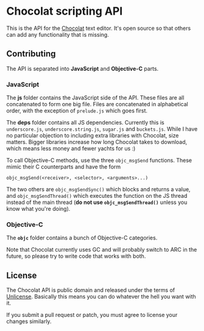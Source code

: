 # Chocolat scripting API

This is the API for the [Chocolat](http://chocolatapp.com) text editor. It's open source so that others can add any functionality that is missing.

## Contributing

The API is separated into **JavaScript** and **Objective-C** parts.

### JavaScript

The **js** folder contains the JavaScript side of the API. These files are all concatenated to form one big file. Files are concatenated in alphabetical order, with the exception of `prelude.js` which goes first.

The **deps** folder contains all JS dependencies. Currently this is `underscore.js`, `underscore.string.js`, `sugar.js` and `buckets.js`. While I have no particular objection to including extra libraries with Chocolat, size matters. Bigger libraries increase how long Chocolat takes to download, which means less money and fewer yachts for us :)

To call Objective-C methods, use the three `objc_msgSend` functions. These mimic their C counterparts and have the form

    objc_msgSend(<receiver>, <selector>, <arguments>...)

The two others are `objc_msgSendSync()` which blocks and returns a value, and `objc_msgSendThread()` which executes the function on the JS thread instead of the main thread (**do not use `objc_msgSendThread()`** unless you know what you're doing).

### Objective-C

The **`objc`** folder contains a bunch of Objective-C categories.

Note that Chocolat currently uses GC and will probably switch to ARC in the future, so please try to write code that works with both.

## License

The Chocolat API is public domain and released under the terms of [Unlicense](http://unlicense.org/). Basically this means you can do whatever the hell you want with it.

If you submit a pull request or patch, you must agree to license your changes similarly.
